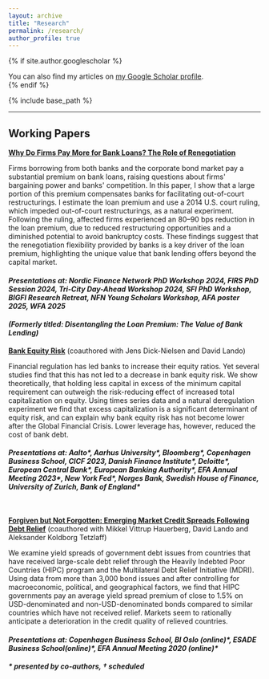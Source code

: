 ```yaml
---
layout: archive
title: "Research"
permalink: /research/
author_profile: true
---
```


{% if site.author.googlescholar %}
  <div class="wordwrap">You can also find my articles on <a href="{{site.author.googlescholar}}">my Google Scholar profile</a>.</div>
{% endif %}

{% include base_path %}






---

## Working Papers
[**Why Do Firms Pay More for Bank Loans? The Role of Renegotiation**](/files/JMP_ZhuoluGao.pdf)

Firms borrowing from both banks and the corporate bond market pay a substantial premium on bank loans, raising questions about firms' bargaining power and banks' competition. In this paper, I show that a large portion of this premium compensates banks for facilitating out-of-court restructurings. I estimate the loan premium and use a 2014 U.S. court ruling, which impeded out-of-court restructurings, as a natural experiment. Following the ruling, affected firms experienced an 80–90 bps reduction in the loan premium, due to reduced restructuring opportunities and a diminished potential to avoid bankruptcy costs. These findings suggest that the renegotiation flexibility provided by banks is a key driver of the loan premium, highlighting the unique value that bank lending offers beyond the capital market.


#### *Presentations at: Nordic Finance Network PhD Workshop 2024, FIRS PhD Session 2024, Tri-City Day-Ahead Workshop 2024, SFI PhD Workshop, BIGFI Research Retreat, NFN Young Scholars Workshop, AFA poster 2025, WFA 2025*

#### *(Formerly titled: Disentangling the Loan Premium: The Value of Bank Lending)*


[**Bank Equity Risk**](https://papers.ssrn.com/sol3/papers.cfm?abstract_id=4345088) (coauthored with Jens Dick-Nielsen and David Lando)

Financial regulation has led banks to increase their equity ratios. Yet several studies find that this has not led to a decrease in bank equity risk. We show theoretically, that holding less capital in excess of the minimum capital requirement can outweigh the risk-reducing effect of increased total capitalization on equity. Using times series data and a natural deregulation experiment we find that excess capitalization is a significant determinant of equity risk, and can explain why bank equity risk has not become lower after the Global Financial Crisis. Lower leverage has, however, reduced the cost of bank debt.

#### *Presentations at: Aalto\*, Aarhus University\*, Bloomberg\*, Copenhagen Business School, CICF 2023, Danish Finance Institute\*, Deloitte\*, European Central Bank\*, European Banking Authority\*, EFA Annual Meeting 2023\*, New York Fed\*, Norges Bank, Swedish House of Finance, University of Zurich, Bank of England\**


<br/>

[**Forgiven but Not Forgotten: Emerging Market Credit Spreads Following Debt Relief**](https://papers.ssrn.com/sol3/papers.cfm?abstract_id=4578758) (coauthored with Mikkel Vittrup Hauerberg, David Lando and Aleksander Koldborg Tetzlaff)

We examine yield spreads of government debt issues from countries that have received large-scale debt relief through the Heavily Indebted Poor Countries (HIPC) program and the Multilateral Debt Relief Initiative (MDRI). Using data from more than 3,000 bond issues and after controlling for macroeconomic, political, and geographical factors, we find that HIPC governments pay an average yield spread premium of close to 1.5% on USD-denominated and non-USD-denominated bonds compared to similar countries which have not received relief. Markets seem to rationally anticipate a deterioration in the credit quality of relieved countries.

#### *Presentations at: Copenhagen Business School, BI Oslo (online)\*, ESADE Business School(online)\*, EFA Annual Meeting 2020 (online)\**

#### *\* presented by co-authors, † scheduled*
